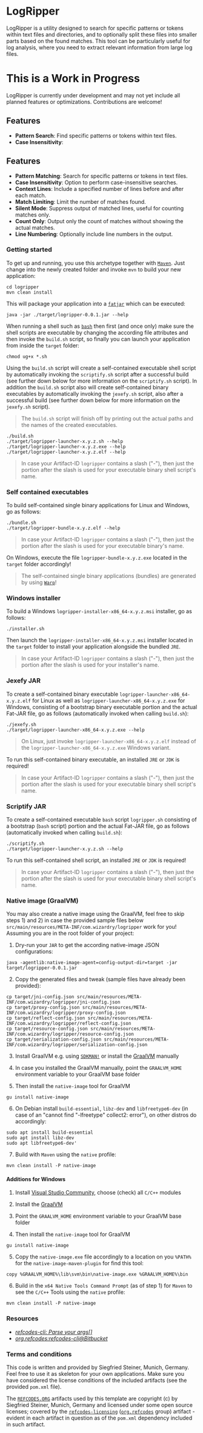 # LogRipper #
LogRipper is a utility designed to search for specific patterns or tokens within text files and directories, and to optionally split these files into smaller parts based on the found matches. This tool can be particularly useful for log analysis, where you need to extract relevant information from large log files.

# This is a Work in Progress #
LogRipper is currently under development and may not yet include all planned features or optimizations. Contributions are welcome!

## Features ##
- **Pattern Search**: Find specific patterns or tokens within text files.
- **Case Insensitivity**:

## Features ##
- **Pattern Matching**: Search for specific patterns or tokens in text files.
- **Case Insensitivity**: Option to perform case-insensitive searches.
- **Context Lines**: Include a specified number of lines before and after each match.
- **Match Limiting**: Limit the number of matches found.
- **Silent Mode**: Suppress output of matched lines, useful for counting matches only.
- **Count Only**: Output only the count of matches without showing the actual matches.
- **Line Numbering**: Optionally include line numbers in the output.


### Getting started ###

To get up and running, you use this archetype together with [`Maven`](https://maven.apache.org). Just change into the newly created folder and invoke `mvn` to build your new application:

```
cd logripper
mvn clean install
```

This will package your application into a [`fatjar`](https://stackoverflow.com/questions/19150811/what-is-a-fat-jar) which can be executed:

```
java -jar ./target/logripper-0.0.1.jar --help
```

When running a shell such as [`bash`](https://en.wikipedia.org/wiki/Bash_(Unix_shell)) then first (and once only) make sure the shell scripts are executable by changing the according file attributes and then invoke the `build.sh` script, so finally you can launch your application from inside the `target` folder:

```
chmod ug+x *.sh
```

Using the `build.sh` script will create a self-contained executable shell script by automatically invoking the `scriptify.sh` script after a successful build (see further down below for more information on the `scriptify.sh` script).
In addition the `build.sh` script also will create self-contained binary executables by automatically invoking the `jexefy.sh` script, also after a successful build (see further down below for more information on the `jexefy.sh` script). 

> The `build.sh` script will finish off by printing out the actual paths and the names of the created executables.

```
./build.sh
./target/logripper-launcher-x.y.z.sh --help
./target/logripper-launcher-x.y.z.exe --help
./target/logripper-launcher-x.y.z.elf --help
```

> In case your Artifact-ID `logripper` contains a slash ("-"), then just the portion after the slash is used for your executable binary shell script's name.

### Self contained executables ###

To build self-contained single binary applications for Linux and Windows, go as follows:

```
./bundle.sh
./target/logripper-bundle-x.y.z.elf --help
```

> In case your Artifact-ID `logripper` contains a slash ("-"), then just the portion after the slash is used for your executable binary's name.

On Windows, execute the file `logripper-bundle-x.y.z.exe` located in the `target` folder accordingly!

> The self-contained single binary applications (bundles) are generated by using [`Warp`](https://github.com/dgiagio/warp)!

### Windows installer ###

To build a Windows `logripper-installer-x86_64-x.y.z.msi` installer, go as follows:

```
./installer.sh
```

Then launch the `logripper-installer-x86_64-x.y.z.msi` installer located in the `target` folder to install your application alongside the bundled `JRE`.

> In case your Artifact-ID `logripper` contains a slash ("-"), then just the portion after the slash is used for your installer's name.

### Jexefy JAR ###

To create a self-contained binary executable `logripper-launcher-x86_64-x.y.z.elf` for Linux as well as `logripper-launcher-x86_64-x.y.z.exe` for Windows, consisting of a bootstrap binary executable portion and the actual Fat-JAR file, go as follows (automatically invoked when calling `build.sh`):

```
./jexefy.sh
./target/logripper-launcher-x86_64-x.y.z.exe --help
```

> On Linux, just invoke `logripper-launcher-x86_64-x.y.z.elf` instead of the `logripper-launcher-x86_64-x.y.z.exe` Windows variant. 

To run this self-contained binary executable, an installed `JRE` or `JDK` is required!

> In case your Artifact-ID `logripper` contains a slash ("-"), then just the portion after the slash is used for your executable binary shell script's name.

### Scriptify JAR ###

To create a self-contained executable `bash` script `logripper.sh` consisting of a bootstrap (`bash` script) portion and the actual Fat-JAR file, go as follows (automatically invoked when calling `build.sh`):

```
./scriptify.sh
./target/logripper-launcher-x.y.z.sh --help
```

To run this self-contained shell script, an installed `JRE` or `JDK` is required!

> In case your Artifact-ID `logripper` contains a slash ("-"), then just the portion after the slash is used for your executable binary shell script's name.

### Native image (GraalVM) ###

You may also create a native image using the GraalVM, feel free to skip steps 1) and 2) in case the provided sample files below `src/main/resources/META-INF/com.wizardry/logripper` work for you! Assuming you are in the root folder of your project:

1) Dry-run your `JAR` to get the according native-image JSON configurations:

```
java -agentlib:native-image-agent=config-output-dir=target -jar target/logripper-0.0.1.jar
```

2) Copy the generated files and tweak (sample files have already been provided):

```
cp target/jni-config.json src/main/resources/META-INF/com.wizardry/logripper/jni-config.json
cp target/proxy-config.json src/main/resources/META-INF/com.wizardry/logripper/proxy-config.json
cp target/reflect-config.json src/main/resources/META-INF/com.wizardry/logripper/reflect-config.json
cp target/resource-config.json src/main/resources/META-INF/com.wizardry/logripper/resource-config.json
cp target/serialization-config.json src/main/resources/META-INF/com.wizardry/logripper/serialization-config.json
```

3) Install GraalVM e.g. using [`SDKMAN!`](https://sdkman.io/) or install the [GraalVM](https://github.com/graalvm/graalvm-ce-builds/releases) manually

4) In case you installed the GraalVM manually, point the `GRAALVM_HOME` environment variable to your GraalVM base folder 

5) Then install the `native-image` tool for GraalVM

```
gu install native-image
```

6) On Debian install `build-essential`, `libz-dev` and `libfreetype6-dev` (in case of an "cannot find "-lfreetype" collect2: error"), on other distros do accordingly:

```
sudo apt install build-essential
sudo apt install libz-dev
sudo apt libfreetype6-dev'
```
   
7) Build with `Maven` using the `native` profile:

```
mvn clean install -P native-image
```

#### Additions for Windows ####

1) Install [Visual Studio Community](https://visualstudio.microsoft.com/de/downloads), choose (check) all `C/C++` modules

2) Install the [GraalVM](https://github.com/graalvm/graalvm-ce-builds/releases)

3) Point the `GRAALVM_HOME` environment variable to your GraalVM base folder

4) Then install the `native-image` tool for GraalVM

```
gu install native-image
```

5) Copy the `native-image.exe` file accordingly to a location on you `%PATH%` for the `native-image-maven-plugin` for find this tool:

```
copy %GRAALVM_HOME%\lib\svm\bin\native-image.exe %GRAALVM_HOME%\bin
```

6) Build in the `x64 Native Tools Command Prompt` (as of step 1) for `Maven` to see the `C/C++` Tools using the `native` profile:

```
mvn clean install -P native-image
```

### Resources ###

* *[refcodes-cli: Parse your args[]](http://www.refcodes.org/refcodes/refcodes-cli)*
* *[org.refcodes:refcodes-cli@Bitbucket](https://bitbucket.org/refcodes/refcodes-cli)*

### Terms and conditions ###

This code is written and provided by Siegfried Steiner, Munich, Germany. Feel free to use it as skeleton for your own applications. Make sure you have considered the license conditions of the included artifacts (see the provided `pom.xml` file).

The [`REFCODES.ORG`](http://www.refcodes.org/refcodes) artifacts used by this template are copyright (c) by Siegfried Steiner, Munich, Germany and licensed under some open source licenses; covered by the  [`refcodes-licensing`](https://bitbucket.org/refcodes/refcodes-licensing) ([`org.refcodes`](https://bitbucket.org/refcodes) group) artifact - evident in each artifact in question as of the `pom.xml` dependency included in such artifact.